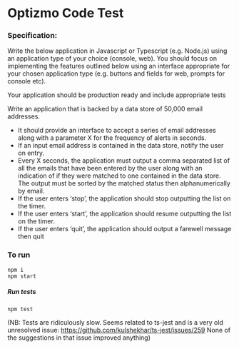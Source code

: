 # Optizmo Code Test

### Specification: 

Write the below application in Javascript or Typescript (e.g. Node.js) using an application
type of your choice (console, web). You should focus on implementing the features
outlined below using an interface appropriate for your chosen application type (e.g.
buttons and fields for web, prompts for console etc).

Your application should be production ready and include appropriate tests

Write an application that is backed by a data store of 50,000 email addresses.

- It should provide an interface to accept a series of email addresses along with a parameter X for the frequency of alerts in seconds.
- If an input email address is contained in the data store, notify the user on entry.
- Every X seconds, the application must output a comma separated list of all the emails that have been entered by the user along with an indication of if they were matched to one contained in the data store. The output must be sorted by the matched status then alphanumerically by email.
- If the user enters ‘stop’, the application should stop outputting the list on the timer.
- If the user enters ‘start’, the application should resume outputting the list on the timer.
- If the user enters ‘quit’, the application should output a farewell message then quit

### To run

```
npm i
npm start
```

##### Run tests

```
npm test
```

(NB: Tests are ridiculously slow. Seems related to ts-jest and is a very old unresolved issue: https://github.com/kulshekhar/ts-jest/issues/259 None of the suggestions in that issue improved anything)